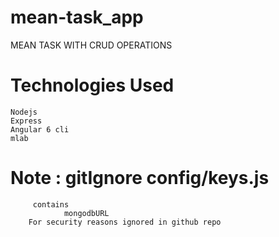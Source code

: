 # mean-task_app


  MEAN TASK WITH CRUD OPERATIONS
 
# Technologies Used
    Nodejs
    Express
    Angular 6 cli 
    mlab
    
# Note : gitIgnore config/keys.js
         contains 
                mongodbURL
        For security reasons ignored in github repo 
  
